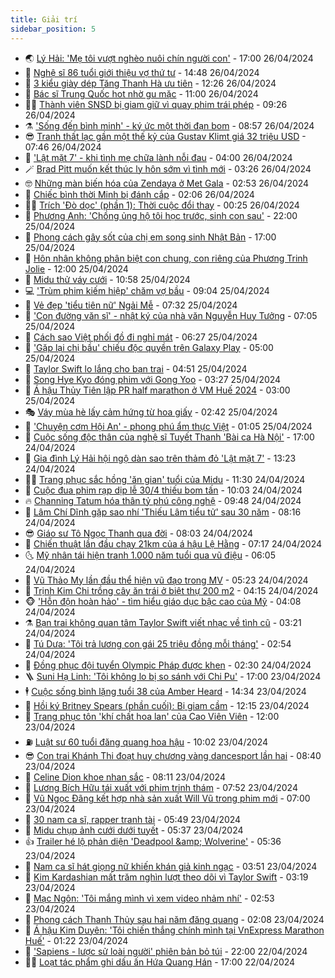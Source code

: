 ```yaml
---
title: Giải trí
sidebar_position: 5
---
```


<!-- vnexpress-giai-tri:START -->
- 🌏 [Lý Hải: &#39;Mẹ tôi vượt nghèo nuôi chín người con&#39;](https://vnexpress.net/ly-hai-me-toi-vuot-ngheo-nuoi-chin-nguoi-con-4739529.html) - 17:00 26/04/2024
- 💫 [Nghệ sĩ 86 tuổi giới thiệu vợ thứ tư](https://vnexpress.net/nghe-si-86-tuoi-gioi-thieu-vo-thu-tu-4739510.html) - 14:48 26/04/2024
- 🌮 [3 kiểu giày dép Tăng Thanh Hà ưu tiên](https://vnexpress.net/3-kieu-giay-dep-tang-thanh-ha-uu-tien-4739202.html) - 12:26 26/04/2024
- 🧠 [Bác sĩ Trung Quốc hot nhờ gu mặc](https://vnexpress.net/bac-si-trung-quoc-hot-nho-gu-mac-4739414.html) - 11:00 26/04/2024
- 👨‍🏫 [Thành viên SNSD bị giam giữ vì quay phim trái phép](https://vnexpress.net/thanh-vien-snsd-bi-giam-giu-vi-quay-phim-trai-phep-4739157.html) - 09:26 26/04/2024
- ⚗️ [&#39;Sống đến bình minh&#39; - ký ức một thời đạn bom](https://vnexpress.net/song-den-binh-minh-ky-uc-mot-thoi-dan-bom-4739194.html) - 08:57 26/04/2024
- 😎 [Tranh thất lạc gần một thế kỷ của Gustav Klimt giá 32 triệu USD](https://vnexpress.net/tranh-that-lac-gan-mot-the-ky-cua-gustav-klimt-gia-32-trieu-usd-4738840.html) - 07:46 26/04/2024
- 🫣 [&#39;Lật mặt 7&#39; - khi tình mẹ chữa lành nỗi đau](https://vnexpress.net/giai-tri/phim/thu-vien-phim/lat-mat-7-700) - 04:00 26/04/2024
- 🪄 [Brad Pitt muốn kết thúc ly hôn sớm vì tình mới](https://vnexpress.net/brad-pitt-muon-ket-thuc-ly-hon-som-vi-tinh-moi-4739132.html) - 03:26 26/04/2024
- 🤓 [Những màn biến hóa của Zendaya ở Met Gala](https://vnexpress.net/nhung-man-bien-hoa-cua-zendaya-o-met-gala-4737268.html) - 02:53 26/04/2024
- 🫶 [Chiếc bình thời Minh bị đánh cắp](https://vnexpress.net/chiec-binh-thoi-minh-bi-danh-cap-4739037.html) - 02:06 26/04/2024
- 🧑‍🏫 [Trích &#39;Đò dọc&#39; &lpar;phần 1&rpar;: Thời cuộc đổi thay](https://vnexpress.net/trich-do-doc-phan-1-thoi-cuoc-doi-thay-4737933.html) - 00:25 26/04/2024
- 🦄 [Phương Anh: &#39;Chồng ủng hộ tôi học trước, sinh con sau&#39;](https://vnexpress.net/phuong-anh-chong-ung-ho-toi-hoc-truoc-sinh-con-sau-4735377.html) - 22:00 25/04/2024
- 💫 [Phong cách gây sốt của chị em song sinh Nhật Bản](https://vnexpress.net/phong-cach-gay-sot-cua-chi-em-song-sinh-nhat-ban-4738650.html) - 17:00 25/04/2024
- 🎊 [Hôn nhân không phân biệt con chung, con riêng của Phương Trinh Jolie](https://vnexpress.net/hon-nhan-khong-phan-biet-con-chung-con-rieng-cua-phuong-trinh-jolie-4738805.html) - 12:00 25/04/2024
- 👹 [Midu thử váy cưới](https://vnexpress.net/midu-thu-vay-cuoi-4738127.html) - 10:58 25/04/2024
- 💻 [&#39;Trùm phim kiếm hiệp&#39; chăm vợ bầu](https://vnexpress.net/trum-phim-kiem-hiep-cham-vo-bau-4738763.html) - 09:04 25/04/2024
- 🤡 [Vẻ đẹp &#39;tiểu tiên nữ&#39; Ngải Mễ](https://vnexpress.net/ve-dep-tieu-tien-nu-ngai-me-4738385.html) - 07:32 25/04/2024
- 🥰 [&#39;Con đường văn sĩ&#39; - nhật ký của nhà văn Nguyễn Huy Tưởng](https://vnexpress.net/con-duong-van-si-nhat-ky-cua-nha-van-nguyen-huy-tuong-4738421.html) - 07:05 25/04/2024
- 🚀 [Cách sao Việt phối đồ đi nghỉ mát](https://vnexpress.net/cach-sao-viet-phoi-do-di-nghi-mat-4738396.html) - 06:27 25/04/2024
- 📝 [&#39;Gặp lại chị bầu&#39; chiếu độc quyền trên Galaxy Play](https://vnexpress.net/gap-lai-chi-bau-chieu-doc-quyen-tren-galaxy-play-4738462.html) - 05:00 25/04/2024
- 🐲 [Taylor Swift lo lắng cho bạn trai](https://vnexpress.net/taylor-swift-lo-lang-cho-ban-trai-4738599.html) - 04:51 25/04/2024
- 🎃 [Song Hye Kyo đóng phim với Gong Yoo](https://vnexpress.net/song-hye-kyo-dong-phim-voi-gong-yoo-4738583.html) - 03:27 25/04/2024
- 🤠 [Á hậu Thủy Tiên lập PR half marathon ở VM Huế 2024](https://vnexpress.net/a-hau-thuy-tien-lap-pr-half-marathon-o-vm-hue-2024-4738001.html) - 03:00 25/04/2024
- 🎭 [Váy mùa hè lấy cảm hứng từ hoa giấy](https://vnexpress.net/vay-mua-he-lay-cam-hung-tu-hoa-giay-4737272.html) - 02:42 25/04/2024
- 🧰 [&#39;Chuyện cơm Hội An&#39; - phong phú ẩm thực Việt](https://vnexpress.net/chuyen-com-hoi-an-phong-phu-am-thuc-viet-4737219.html) - 01:05 25/04/2024
- 🦍 [Cuộc sống độc thân của nghệ sĩ Tuyết Thanh &#39;Bài ca Hà Nội&#39;](https://vnexpress.net/cuoc-song-doc-than-cua-nghe-si-tuyet-thanh-bai-ca-ha-noi-4737401.html) - 17:00 24/04/2024
- 🌝 [Gia đình Lý Hải hội ngộ dàn sao trên thảm đỏ &#39;Lật mặt 7&#39;](https://vnexpress.net/gia-dinh-ly-hai-hoi-ngo-dan-sao-tren-tham-do-lat-mat-7-4738434.html) - 13:23 24/04/2024
- 🧑‍💻 [Trang phục sắc hồng &#39;ăn gian&#39; tuổi của Midu](https://vnexpress.net/trang-phuc-sac-hong-an-gian-tuoi-cua-midu-4737277.html) - 11:30 24/04/2024
- 🥸 [Cuộc đua phim rạp dịp lễ 30/4 thiếu bom tấn](https://vnexpress.net/cuoc-dua-phim-rap-dip-le-30-4-thieu-bom-tan-4737822.html) - 10:03 24/04/2024
- 🔥 [Channing Tatum hóa thân tỷ phú công nghệ](https://vnexpress.net/channing-tatum-hoa-than-ty-phu-cong-nghe-4738175.html) - 09:48 24/04/2024
- 🐎 [Lâm Chí Dĩnh gặp sao nhí &#39;Thiếu Lâm tiểu tử&#39; sau 30 năm](https://vnexpress.net/lam-chi-dinh-gap-sao-nhi-thieu-lam-tieu-tu-sau-30-nam-4738216.html) - 08:16 24/04/2024
- 😎 [Giáo sư Tô Ngọc Thanh qua đời](https://vnexpress.net/giao-su-to-ngoc-thanh-qua-doi-4738303.html) - 08:03 24/04/2024
- 🦄 [Chiến thuật lần đầu chạy 21km của á hậu Lệ Hằng](https://vnexpress.net/chien-thuat-lan-dau-chay-21km-cua-a-hau-le-hang-4737647.html) - 07:17 24/04/2024
- 🌜 [Mỹ nhân tái hiện tranh 1.000 năm tuổi qua vũ điệu](https://vnexpress.net/my-nhan-tai-hien-tranh-1-000-nam-tuoi-qua-vu-dieu-4738115.html) - 06:05 24/04/2024
- 🚦 [Vũ Thảo My lần đầu thể hiện vũ đạo trong MV](https://vnexpress.net/vu-thao-my-lan-dau-the-hien-vu-dao-trong-mv-4736987.html) - 05:23 24/04/2024
- 🧐 [Trịnh Kim Chi trồng cây ăn trái ở biệt thự 200 m2](https://vnexpress.net/trinh-kim-chi-trong-cay-an-trai-o-biet-thu-200-m2-4737745.html) - 04:15 24/04/2024
- 🐵 [&#39;Hỗn độn hoàn hảo&#39; - tìm hiểu giáo dục bậc cao của Mỹ](https://vnexpress.net/hon-don-hoan-hao-tim-hieu-giao-duc-bac-cao-cua-my-4736048.html) - 04:08 24/04/2024
- ⚗️ [Bạn trai không quan tâm Taylor Swift viết nhạc về tình cũ](https://vnexpress.net/ban-trai-khong-quan-tam-taylor-swift-viet-nhac-ve-tinh-cu-4738064.html) - 03:21 24/04/2024
- 👺 [Tú Dưa: &#39;Tôi trả lương con gái 25 triệu đồng mỗi tháng&#39;](https://vnexpress.net/tu-dua-toi-tra-luong-con-gai-25-trieu-dong-moi-thang-4738121.html) - 02:54 24/04/2024
- 🌊 [Đồng phục đội tuyển Olympic Pháp được khen](https://vnexpress.net/dong-phuc-doi-tuyen-olympic-phap-duoc-khen-4737672.html) - 02:30 24/04/2024
- 🪜 [Suni Hạ Linh: &#39;Tôi không lo bị so sánh với Chi Pu&#39;](https://vnexpress.net/suni-ha-linh-toi-khong-lo-bi-so-sanh-voi-chi-pu-4737029.html) - 17:00 23/04/2024
- 🕴 [Cuộc sống bình lặng tuổi 38 của Amber Heard](https://vnexpress.net/cuoc-song-binh-lang-tuoi-38-cua-amber-heard-4737919.html) - 14:34 23/04/2024
- 💃 [Hồi ký Britney Spears &lpar;phần cuối&rpar;: Bị giam cầm](https://vnexpress.net/hoi-ky-britney-spears-phan-cuoi-bi-giam-cam-4737615.html) - 12:15 23/04/2024
- 🦄 [Trang phục tôn &#39;khí chất hoa lan&#39; của Cao Viên Viên](https://vnexpress.net/trang-phuc-ton-khi-chat-hoa-lan-cua-cao-vien-vien-4737749.html) - 12:00 23/04/2024
- ⛽️ [Luật sư 60 tuổi đăng quang hoa hậu](https://vnexpress.net/luat-su-60-tuoi-dang-quang-hoa-hau-4737911.html) - 10:02 23/04/2024
- 😎 [Con trai Khánh Thi đoạt huy chương vàng dancesport lần hai](https://vnexpress.net/con-trai-khanh-thi-doat-huy-chuong-vang-dancesport-lan-hai-4737768.html) - 08:40 23/04/2024
- 🌊 [Celine Dion khoe nhan sắc](https://vnexpress.net/celine-dion-khoe-nhan-sac-4737704.html) - 08:11 23/04/2024
- 🐲 [Lương Bích Hữu tái xuất với phim trinh thám](https://vnexpress.net/luong-bich-huu-tai-xuat-voi-phim-trinh-tham-4737649.html) - 07:52 23/04/2024
- 💂 [Vũ Ngọc Đãng kết hợp nhà sản xuất Will Vũ trong phim mới](https://vnexpress.net/vu-ngoc-dang-ket-hop-nha-san-xuat-will-vu-trong-phim-moi-4737122.html) - 07:00 23/04/2024
- 🙉 [30 nam ca sĩ, rapper tranh tài](https://vnexpress.net/30-nam-ca-si-rapper-tranh-tai-4737533.html) - 05:49 23/04/2024
- 💪 [Midu chụp ảnh cưới dưới tuyết](https://vnexpress.net/midu-chup-anh-cuoi-duoi-tuyet-4737629.html) - 05:37 23/04/2024
- 👍 [Trailer hé lộ phản diện &#39;Deadpool &amp;amp; Wolverine&#39;](https://vnexpress.net/trailer-he-lo-phan-dien-deadpool-wolverine-4737594.html) - 05:36 23/04/2024
- 💪 [Nam ca sĩ hát giọng nữ khiến khán giả kinh ngạc](https://vnexpress.net/nam-ca-si-hat-giong-nu-khien-khan-gia-kinh-ngac-4737587.html) - 03:51 23/04/2024
- 💄 [Kim Kardashian mất trăm nghìn lượt theo dõi vì Taylor Swift](https://vnexpress.net/kim-kardashian-mat-tram-nghin-luot-theo-doi-vi-taylor-swift-4737546.html) - 03:19 23/04/2024
- 🦩 [Mạc Ngôn: &#39;Tôi mắng mình vì xem video nhảm nhí&#39;](https://vnexpress.net/mac-ngon-toi-mang-minh-vi-xem-video-nham-nhi-4737518.html) - 02:53 23/04/2024
- 🥸 [Phong cách Thanh Thủy sau hai năm đăng quang](https://vnexpress.net/phong-cach-thanh-thuy-sau-hai-nam-dang-quang-4729680.html) - 02:08 23/04/2024
- 🧰 [Á hậu Kim Duyên: &#39;Tôi chiến thắng chính mình tại VnExpress Marathon Huế&#39;](https://vnexpress.net/a-hau-kim-duyen-toi-chien-thang-chinh-minh-tai-vnexpress-marathon-hue-4737402.html) - 01:22 23/04/2024
- 💼 [&#39;Sapiens - lược sử loài người&#39; phiên bản bỏ túi](https://vnexpress.net/sapiens-luoc-su-loai-nguoi-phien-ban-bo-tui-4735160.html) - 22:00 22/04/2024
- 🧑‍💻 [Loạt tác phẩm ghi dấu ấn Hứa Quang Hán](https://vnexpress.net/loat-tac-pham-ghi-dau-an-hua-quang-han-4736188.html) - 17:00 22/04/2024<!-- vnexpress-giai-tri:END -->
